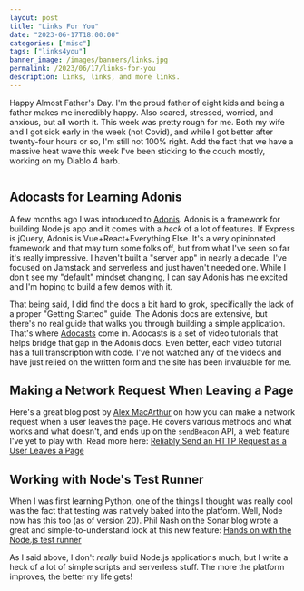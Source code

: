 ```yaml
---
layout: post
title: "Links For You"
date: "2023-06-17T18:00:00"
categories: ["misc"]
tags: ["links4you"]
banner_image: /images/banners/links.jpg
permalink: /2023/06/17/links-for-you
description: Links, links, and more links.
---
```


Happy Almost Father's Day. I'm the proud father of eight kids and being a father makes me incredibly happy. Also scared, stressed, worried, and anxious, but all worth it. This week was pretty rough for me. Both my wife and I got sick early in the week (not Covid), and while I got better after twenty-four hours or so, I'm still not 100% right. Add the fact that we have a massive heat wave this week I've been sticking to the couch mostly, working on my Diablo 4 barb.

<p>
<img src="https://static.raymondcamden.com/images/2023/06/barb.jpg" alt="" class="imgborder imgcenter" loading="lazy">
</p>

## Adocasts for Learning Adonis

A few months ago I was introduced to [Adonis](https://adonisjs.com/). Adonis is a framework for building Node.js app and it comes with a *heck* of a lot of features. If Express is jQuery, Adonis is Vue+React+Everything Else. It's a very opinionated framework and that may turn some folks off, but from what I've seen so far it's really impressive. I haven't built a "server app" in nearly a decade. I've focused on Jamstack and serverless and just haven't needed one. While I don't see my "default" mindset changing, I can say Adonis has me excited and I'm hoping to build a few demos with it.

That being said, I did find the docs a bit hard to grok, specifically the lack of a proper "Getting Started" guide. The Adonis docs are extensive, but there's no real guide that walks you through building a simple application. That's where [Adocasts](https://adocasts.com/) come in. Adocasts is a set of video tutorials that helps bridge that gap in the Adonis docs. Even better, each video tutorial has a full transcription with code. I've not watched any of the videos and have just relied on the written form and the site has been invaluable for me. 

## Making a Network Request When Leaving a Page

Here's a great blog post by [Alex MacArthur](https://css-tricks.com/author/alexmacarthur/) on how you can make a network request when a user leaves the page. He covers various methods and what works and what doesn't, and ends up on the `sendBeacon` API, a web feature I've yet to play with. Read more here: [Reliably Send an HTTP Request as a User Leaves a Page](https://css-tricks.com/send-an-http-request-on-page-exit/?ref=alex-macarthur)

## Working with Node's Test Runner

When I was first learning Python, one of the things I thought was really cool was the fact that testing was natively baked into the platform. Well, Node now has this too (as of version 20). Phil Nash on the Sonar blog wrote a great and simple-to-understand look at this new feature: [Hands on with the Node.js test runner](https://www.sonarsource.com/blog/node-js-test-runner/)

As I said above, I don't *really* build Node.js applications much, but I write a heck of a lot of simple scripts and serverless stuff. The more the platform improves, the better my life gets!